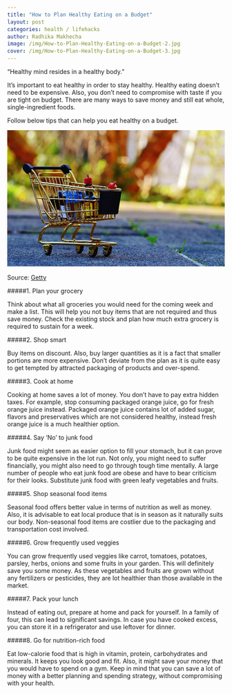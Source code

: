 ```yaml
---
title: "How to Plan Healthy Eating on a Budget"
layout: post
categories: health / lifehacks
author: Radhika Makhecha
image: /img/How-to-Plan-Healthy-Eating-on-a-Budget-2.jpg
cover: /img/How-to-Plan-Healthy-Eating-on-a-Budget-3.jpg
---
```


“Healthy mind resides in a healthy body.”

It’s important to eat healthy in order to stay healthy. Healthy eating doesn’t need to be expensive. Also, you don’t need to compromise with taste if you are tight on budget. There are many ways to save money and still eat whole, single-ingredient foods.

Follow below tips that can help you eat healthy on a budget.

![Existential - How to Plan Healthy Eating on a Budget](/img/How-to-Plan-Healthy-Eating-on-a-Budget.jpg)

Source: [Getty](http://www.gettyimages.in)

#####1. Plan your grocery

Think about what all groceries you would need for the coming week and make a list. This will help you not buy items that are not required and thus save money. Check the existing stock and plan how much extra grocery is required to sustain for a week.

#####2. Shop smart

Buy items on discount. Also, buy larger quantities as it is a fact that smaller portions are more expensive. Don’t deviate from the plan as it is quite easy to get tempted by attracted packaging of products and over-spend.

#####3. Cook at home

Cooking at home saves a lot of money. You don’t have to pay extra hidden taxes. For example, stop consuming packaged orange juice, go for fresh orange juice instead. Packaged orange juice contains lot of added sugar, flavors and preservatives which are not considered healthy, instead fresh orange juice is a much healthier option.

#####4. Say ‘No’ to junk food

Junk food might seem as easier option to fill your stomach, but it can prove to be quite expensive in the lot run. Not only, you might need to suffer financially, you might also need to go through tough time mentally. A large number of people who eat junk food are obese and have to bear criticism for their looks. Substitute junk food with green leafy vegetables and fruits. 

#####5. Shop seasonal food items

Seasonal food offers better value in terms of nutrition as well as money. Also, it is advisable to eat local produce that is in season as it naturally suits our body. Non-seasonal food items are costlier due to the packaging and transportation cost involved.

#####6. Grow frequently used veggies

You can grow frequently used veggies like carrot, tomatoes, potatoes, parsley, herbs, onions and some fruits in your garden. This will definitely save you some money. As these vegetables and fruits are grown without any fertilizers or pesticides, they are lot healthier than those available in the market.

#####7. Pack your lunch

Instead of eating out, prepare at home and pack for yourself. In a family of four, this can lead to significant savings. In case you have cooked excess, you can store it in a refrigerator and use leftover for dinner.

#####8. Go for nutrition-rich food

Eat low-calorie food that is high in vitamin, protein, carbohydrates and minerals. It keeps you look good and fit. Also, it might save your money that you would have to spend on a gym.
Keep in mind that you can save a lot of money with a better planning and spending strategy, without compromising with your health.